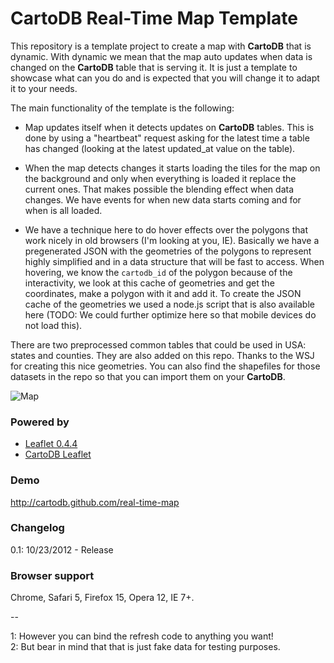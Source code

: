 CartoDB Real-Time Map Template
==============================

This repository is a template project to create a map with **CartoDB** that is dynamic. With dynamic we mean that the map auto updates when data is changed on the **CartoDB** table that is serving it. It is just a template to showcase what can you do and is expected that you will change it to adapt it to your needs.

The main functionality of the template is the following:

- Map updates itself when it detects updates on **CartoDB** tables. This is done by using a "heartbeat" request asking for the latest time a table has changed (looking at the latest updated_at value on the table).

- When the map detects changes it starts loading the tiles for the map on the background and only when everything is loaded it replace the current ones. That makes possible the blending effect when data changes. We have events for when new data starts coming and for when is all loaded.

- We have a technique here to do hover effects over the polygons that work nicely in old browsers (I'm looking at you, IE). Basically we have a pregenerated JSON with the geometries of the polygons to represent highly simplified and in a data structure that will be fast to access. When hovering, we know the ```cartodb_id``` of the polygon because of the interactivity, we look at this cache of geometries and get the coordinates, make a polygon with it and add it. To create the JSON cache of the geometries we used a node.js script that is also available here (TODO: We could further optimize here so that mobile devices do not load this).

There are two preprocessed common tables that could be used in USA: states and counties. They are also added on this repo. Thanks to the WSJ for creating this nice geometries. You can also find the shapefiles for those datasets in the repo so that you can import them on your **CartoDB**.

![Map](http://cartodb.s3.amazonaws.com/tumblr/posts/election_animated_map.gif)

### Powered by

* [Leaflet 0.4.4](leafletjs.com)
* [CartoDB Leaflet](http://vizzuality.github.com/cartodb-leaflet)

### Demo

http://cartodb.github.com/real-time-map

### Changelog

0.1: 10/23/2012 - Release

### Browser support

Chrome, Safari 5, Firefox 15, Opera 12, IE 7+.

--

<span id="note-1">1</span>: However you can bind the refresh code to anything you want!    
<span id="note-2">2</span>: But bear in mind that that is just fake data for testing purposes.
